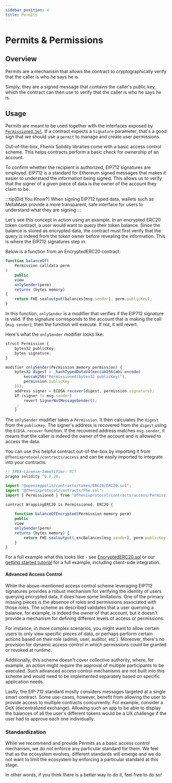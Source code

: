 ```yaml
---
sidebar_position: 4
title: Permits
---
```



# Permits & Permissions

## Overview

Permits are a mechanism that allows the contract to cryptographically verify that the caller is who he says he is.

Simply, they are a signed message that contains the caller's public key, which the contract can then use to verify that the caller is who he says he is.

## Usage

Permits are meant to be used together with the interfaces exposed by [`Permissioned.Sol`](../Solidity%20API/Permissioned). If a contract expects a `Signature`
parameter, that's a good sign that we should use a `permit` to manage and create user permissions.


Out-of-the-box, Fhenix Solidity libraries come with a basic access control scheme. This helps contracts perform a basic check for ownership of an account.

To confirm whether the recipient is authorized, EIP712 signatures are employed. EIP712 is a standard for Ethereum signed messages that makes it easier to understand the information being signed. This allows us to verify that the signer of a given piece of data is the owner of the account they claim to be.

:::tip[Did You Know?]
When signing EIP712 typed data, wallets such as MetaMask provide a more transparent, safe interface for users to understand what they are signing
:::

Let's see this concept in action using an example. In an encrypted ERC20 token contract, a user would want to query their token balance. Since the balance is stored as encrypted data, the contract must first verify that the query is indeed from the token owner before revealing the information. This is where the EIP712 signatures step in.

Below is a function from an EncryptedERC20 contract:

```javascript
function balanceOf(
    Permission calldata perm
)
    public
    view
    onlySender(perm)
    returns (bytes memory)
{
    return FHE.sealoutput(balances[msg.sender], perm.publicKey);
}
```

In this function, `onlySender` is a modifier that verifies if the EIP712 signature is valid. If the signature corresponds to the account that is making the call (`msg.sender`), then the function will execute. If not, it will revert.

Here's what the `onlySender` modifier looks like:

```javascript
struct Permission {
    bytes32 publicKey;
    bytes signature;
}

modifier onlySender(Permission memory permission) {
    bytes32 digest = _hashTypedDataV4(keccak256(abi.encode(
        keccak256("Permissioned(bytes32 publicKey)"),
        permission.publicKey
    )));
    address signer = ECDSA.recover(digest, permission.signature);
    if (signer != msg.sender)
        revert SignerNotMessageSender();
    _;
    }
```

The `onlySender` modifier takes a `Permission`. It then calculates the `digest` from the `publicKey`. The signer's address is recovered from the `digest` using the `ECDSA.recover` function. If the recovered address matches `msg.sender`, it means that the caller is indeed the owner of the account and is allowed to access the data.

You can use this helpful contract out-of-the-box by importing it from `@fhenixprotocol/contracts/access` and can be easily imported to integrate into your contracts.

```javascript
// SPDX-License-Identifier: MIT
pragma solidity ^0.8.20;

import "@openzeppelin/contracts/token/ERC20/ERC20.sol";
import "@fhenixprotocol/contracts/Fhe.sol";
import { Permissioned } from "@fhenixprotocol/contracts/access/Permissioned.sol";

contract WrappingERC20 is Permissioned, ERC20 {
    
    function balanceOfEncrypted(Permission memory perm) 
    public 
    view  
    onlySender(perm)
    returns (bytes memory) {
        return FHE.sealoutput(_encBalances[msg.sender], perm.publicKey);
    }
}
```

For a full example what this looks like - see [EncryptedERC20.sol](https://github.com/FhenixProtocol/contracts-playground/blob/main/contracts/FHERC20.sol) or our [getting started tutorial](../Tutorials/Basic/intro.md) for a full example, including client-side integration.

#### Advanced Access Control

While the above-mentioned access control scheme leveraging EIP712 signatures provides a robust mechanism for verifying the identity of users querying encrypted data, it does have some limitations. One of the primary missing pieces is the absence of roles and permissions associated with those roles. The scheme as described validates that a user querying a balance, for example, is indeed the owner of that account, but it doesn't provide a mechanism for defining different levels of access or permissions.

For instance, in more complex scenarios, you might want to allow certain users to only view specific pieces of data, or perhaps perform certain actions based on their role (admin, user, auditor, etc.). Moreover, there's no provision for dynamic access control in which permissions could be granted or revoked at runtime.

Additionally, this scheme doesn't cover collective authority, where, for example, an action might require the approval of multiple participants to be executed. Such advanced access control mechanisms are not built into this scheme and would need to be implemented separately based on specific application needs.

Lastly, the EIP-712 standard mostly considers messages targeted at a single smart contract. Some use-cases, however, benefit from allowing the user to provide access to multiple contracts concurrently. For example, consider a DeX (decentralized exchange). Allowing such an app to be able to display the balances of all the user's different tokens would be a UX challenge if the user had to approve each one individually.  &#x20;

### Standardization

While we recommend and provide Permits as a basic access control mechanism, we do not enforce any particular standard for them.
We feel that as the ecosystem evolves, different standards will emerge and we do not want to limit the ecosystem by enforcing a particular standard at this stage.

In other words, if you think there is a better way to do it, feel free to do so!